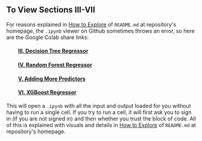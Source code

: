 ## To View Sections III-VII
For reasons explained in [How to Explore](https://github.com/rajtum/Machine-Learning-Makeshift-Portfolio/blob/master/README.md#how-to-explore) of `README.md` at repository's homepage, the `.ipynb` viewer on Github sometimes throws an error, so here are the Google Colab share links: 

  #### &emsp;&emsp; [III. Decision Tree Regressor](https://colab.research.google.com/drive/1q2WktD37RdSJzF2eTMzsMa8wdAQdwri1?usp=sharing)
  #### &emsp;&emsp; [IV. Random Forest Regressor](https://colab.research.google.com/drive/1VgqSp3BSiRJeZZWfxzLEkD7xe6EWQ_f1?usp=sharing)
  #### &emsp;&emsp; [V. Adding More Predictors](https://colab.research.google.com/drive/1V8bdK2vUBGASpOIfo_-K7-iNbOVAiPmh?usp=sharing)
  #### &emsp;&emsp; [VI. XGBoost Regressor](https://colab.research.google.com/drive/1VbZ3RL22IGlTu3wydawMK0SQwMkIuomQ?usp=sharing)
  
This will open a `.ipynb` with all the input and output loaded for you without having to run a single cell. If you try to run a cell, it will first ask you to sign in (if you are not signed in) and then whether you trust the block of code. All of this is explained with visuals and details in [How to Explore](https://github.com/rajtum/Machine-Learning-Makeshift-Portfolio/blob/master/README.md#how-to-explore) of `README.md` at repository's homepage.
